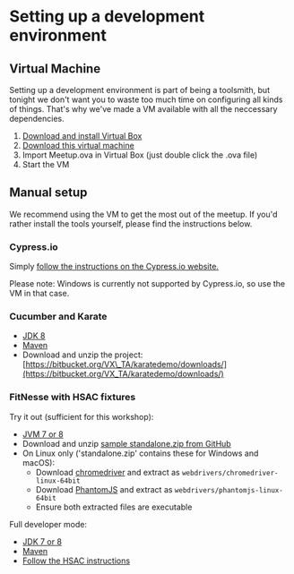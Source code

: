 # Setting up a development environment

## Virtual Machine

Setting up a development environment is part of being a toolsmith, but tonight we don't want you to waste too much time on configuring all kinds of things. That's why we've made a VM available with all the neccessary dependencies.

1. [Download and install Virtual Box](https://www.virtualbox.org/wiki/Downloads)
2. [Download this virtual machine](https://drive.google.com/open?id=0B0n8qSqjK9ZvSWV5Vk9XSHE0VUE)
3. Import Meetup.ova in Virtual Box \(just double click the .ova file\)
4. Start the VM

## Manual setup

We recommend using the VM to get the most out of the meetup. If you'd rather install the tools yourself, please find the instructions below.

### Cypress.io

Simply [follow the instructions on the Cypress.io website.](https://docs.cypress.io/docs/installing-and-running)

Please note: Windows is currently not supported by Cypress.io, so use the VM in that case.

### Cucumber and Karate

* [JDK 8](http://www.oracle.com/technetwork/java/javase/downloads/jdk8-downloads-2133151.html)
* [Maven](https://maven.apache.org/guides/getting-started/maven-in-five-minutes.html)
* Download and unzip the project: [https://bitbucket.org/VX\_TA/karatedemo/downloads/](https://bitbucket.org/VX_TA/karatedemo/downloads/)

### FitNesse with HSAC fixtures

Try it out \(sufficient for this workshop\):

* [JVM 7 or 8](http://www.oracle.com/technetwork/java/javase/downloads/jre8-downloads-2133155.html)
* Download and unzip [sample standalone.zip from GitHub](https://github.com/fhoeben/sample-fitnesse-project/releases/tag/test-tooling-0.1)
* On Linux only \('standalone.zip' contains these for Windows and macOS\):
  * Download [chromedriver](http://chromedriver.storage.googleapis.com/2.29/chromedriver_linux64.zip) and extract as `webdrivers/chromedriver-linux-64bit`
  * Download [PhantomJS](https://bitbucket.org/ariya/phantomjs/downloads/phantomjs-2.1.1-linux-x86_64.tar.bz2) and extract as `webdrivers/phantomjs-linux-64bit`
  * Ensure both extracted files are executable

Full developer mode:

* [JDK 7 or 8](http://www.oracle.com/technetwork/java/javase/downloads/jdk8-downloads-2133151.html)
* [Maven](https://maven.apache.org/guides/getting-started/maven-in-five-minutes.html)
* [Follow the HSAC instructions](https://github.com/fhoeben/hsac-fitnesse-fixtures#to-create-your-own-test-project)



